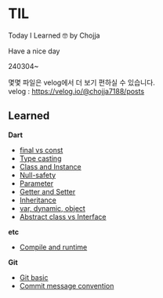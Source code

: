 # TIL

Today I Learned 🤓
by Chojja

Have a nice day

240304~

몇몇 파일은 velog에서 더 보기 편하실 수 있습니다.<br>
velog : https://velog.io/@chojja7188/posts


## Learned
**Dart**
- [final vs const](https://github.com/chojja7188/TIL/blob/main/dart/00_final_vs_const.md)
- [Type casting](https://github.com/chojja7188/TIL/blob/main/dart/01_type_casting.md)
- [Class and Instance](https://github.com/chojja7188/TIL/blob/main/dart/02_class_and_instance.md)
- [Null-safety](https://github.com/chojja7188/TIL/blob/main/dart/03_null_safety.md)
- [Parameter](https://github.com/chojja7188/TIL/blob/main/dart/04_parameter.md)
- [Getter and Setter](https://github.com/chojja7188/TIL/blob/main/dart/05_getter_and_setter.md)
- [Inheritance](https://github.com/chojja7188/TIL/blob/main/dart/06_inheritance.md)
- [var, dynamic, object](https://github.com/chojja7188/TIL/blob/main/dart/07_var_dynamic_object.md)
- [Abstract class vs Interface](https://github.com/chojja7188/TIL/blob/main/dart/08_abstract_class_vs_interface.md)

**etc**
- [Compile and runtime](https://github.com/chojja7188/TIL/blob/main/etc/00_compile_and_runtime.md)

**Git**
- [Git basic](https://github.com/chojja7188/TIL/blob/main/git/00_git_basic.md)
- [Commit message convention](https://github.com/chojja7188/TIL/blob/main/git/01_commit_message_convention.md)
